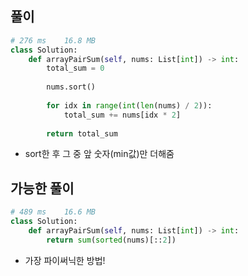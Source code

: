 ## 풀이

```python
# 276 ms	16.8 MB
class Solution:
    def arrayPairSum(self, nums: List[int]) -> int:
        total_sum = 0
        
        nums.sort()
        
        for idx in range(int(len(nums) / 2)):
            total_sum += nums[idx * 2]
            
        return total_sum
```

- sort한 후 그 중 앞 숫자(min값)만 더해줌

## 가능한 풀이

```python
# 489 ms	16.6 MB
class Solution:
    def arrayPairSum(self, nums: List[int]) -> int:
        return sum(sorted(nums)[::2])
```

- 가장 파이써닉한 방법!